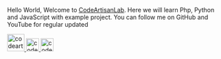 <p>Hello World, Welcome to <a href="https://www.youtube.com/codeartisanlab">CodeArtisanLab</a>. Here we will learn Php, Python and JavaScript with example project. You can follow  me on GitHub and YouTube for regular updated</p>
<p>
      <a href="https://www.youtube.com/codeartisanlab">
            <img alt="codeartisanlab" width="40" title="Subscribe to my YouTube channel" src="https://upload.wikimedia.org/wikipedia/commons/thumb/0/09/YouTube_full-color_icon_%282017%29.svg/71px-YouTube_full-color_icon_%282017%29.svg.png"/>
      </a>
      <a href="https://www.instagram.com/codeartisanlab">
            <img alt="codeartisanlab" width="30" src="https://upload.wikimedia.org/wikipedia/commons/thumb/a/a5/Instagram_icon.png/240px-Instagram_icon.png" />
      </a>
      <a href="https://www.facebook.com/codelabartisan/">
            <img alt="codeartisanlab" width="30" src="https://upload.wikimedia.org/wikipedia/commons/thumb/c/cd/Facebook_logo_%28square%29.png/240px-Facebook_logo_%28square%29.png" />
      </a>
</p>

